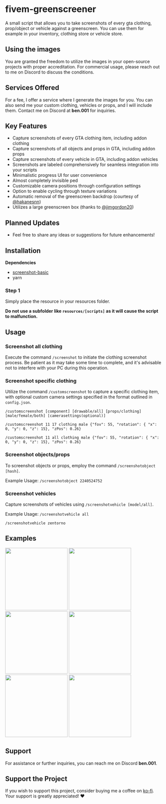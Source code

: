 # fivem-greenscreener

A small script that allows you to take screenshots of every gta clothing, prop/object or vehicle against a greenscreen.
You can use them for example in your inventory, clothing store or vehicle store.

## Using the images
You are granted the freedom to utilize the images in your open-source projects with proper accreditation.
For commercial usage, please reach out to me on Discord to discuss the conditions.

## Services Offered
For a fee, I offer a service where I generate the images for you. You can also send me your custom clothing, vehicles or props, and I will include them.
Contact me on Discord at **ben.001** for inquiries.

## Key Features
- Capture screenshots of every GTA clothing item, including addon clothing
- Capture screenshots of all objects and props in GTA, including addon props
- Capture screenshots of every vehicle in GTA, including addon vehicles
- Screenshots are labeled comprehensively for seamless integration into your scripts
- Minimalistic progress UI for user convenience
- Almost completely invisible ped
- Customizable camera positions through configuration settings
- Option to enable cycling through texture variations
- Automatic removal of the greenscreen backdrop (courtesy of [@hakanesnn](https://github.com/hakanesnn))
- Utilizes a large greenscreen box (thanks to [@jimgordon20](https://github.com/jimgordon20/jim_g_green_screen))

## Planned Updates
- Feel free to share any ideas or suggestions for future enhancements!

## Installation
**Dependencies**
- [screenshot-basic](https://github.com/citizenfx/screenshot-basic)
- yarn

### Step 1
Simply place the resource in your resources folder.

**Do not use a subfolder like `resources/[scripts]` as it will cause the script to malfunction.**

## Usage
### Screenshot all clothing
Execute the command `/screenshot` to initiate the clothing screenshot process.
Be patient as it may take some time to complete, and it's advisable not to interfere with your PC during this operation.


### Screenshot specific clothing
Utilize the command `/customscreenshot` to capture a specific clothing item, with optional custom camera settings specified in the format outlined in `config.json`.

`/customscreenshot [component] [drawable/all] [props/clothing] [male/female/both] [camerasettings(optional)]`

`/customscreenshot 11 17 clothing male {"fov": 55, "rotation": { "x": 0, "y": 0, "z": 15}, "zPos": 0.26}`

`/customscreenshot 11 all clothing male {"fov": 55, "rotation": { "x": 0, "y": 0, "z": 15}, "zPos": 0.26}`


### Screenshot objects/props
To screenshot objects or props, employ the command `/screenshotobject [hash]`.

Example Usage:
`/screenshotobject 2240524752`

### Screenshot vehicles
Capture screenshots of vehicles using `/screenshotvehicle [model/all]`.

Example Usage:
`/screenshotvehicle all`

`/screenshotvehicle zentorno`

## Examples
<img src="https://i.imgur.com/2WJyGgy.png" width="200"> <img src="https://i.imgur.com/aAQwU4d.png" width="200">
<img src="https://i.imgur.com/EqY5Inu.png" width="200"> <img src="https://i.imgur.com/ctTF9M9.png" width="200">
<img src="https://i.imgur.com/6qD7hF3.png" width="200"> <img src="https://i.imgur.com/xdMyGyk.png" width="200">

## Support
For assistance or further inquiries, you can reach me on Discord **ben.001**.

## Support the Project
If you wish to support this project, consider buying me a coffee on [ko-fi](https://ko-fi.com/bentix). Your support is greatly appreciated! ❤️​


